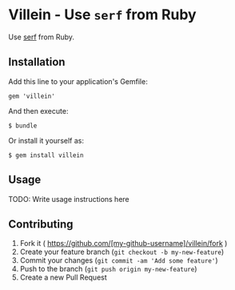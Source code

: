 # Villein - Use `serf` from Ruby

Use [serf](https://www.serfdom.io/) from Ruby.

## Installation

Add this line to your application's Gemfile:

    gem 'villein'

And then execute:

    $ bundle

Or install it yourself as:

    $ gem install villein

## Usage

TODO: Write usage instructions here

## Contributing

1. Fork it ( https://github.com/[my-github-username]/villein/fork )
2. Create your feature branch (`git checkout -b my-new-feature`)
3. Commit your changes (`git commit -am 'Add some feature'`)
4. Push to the branch (`git push origin my-new-feature`)
5. Create a new Pull Request
